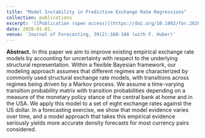 ```yaml
---
title: "Model Instability in Predictive Exchange Rate Regressions"
collection: publications
excerpt: '[[Publication (open access)](https://doi.org/10.1002/for.2620)]'
date: 2020-01-01. 
venue: 'Journal of Forecasting, 39(2):168-186 (with F. Huber)'
---
```

**Abstract.** In this paper we aim to improve existing empirical exchange rate models by accounting for uncertainty with respect to the underlying structural representation. Within a flexible Bayesian framework, our modeling approach assumes that different regimes are characterized by commonly used structural exchange rate models, with transitions across regimes being driven by a Markov process. We assume a time-varying transition probability matrix with transition probabilities depending on a measure of the monetary policy stance of the central bank at home and in the USA. We apply this model to a set of eight exchange rates against the US dollar. In a forecasting exercise, we show that model evidence varies over time, and a model approach that takes this empirical evidence seriously yields more accurate density forecasts for most currency pairs considered.
